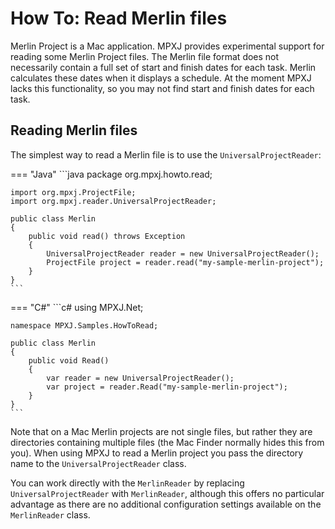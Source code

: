 # How To: Read Merlin files
Merlin Project is a Mac application. MPXJ provides experimental support for
reading some Merlin Project files. The Merlin file format does not necessarily
contain a full set of start and finish dates for each task. Merlin calculates
these dates when it displays a schedule. At the moment MPXJ lacks this
functionality, so you may not find start and finish dates for each task.

## Reading Merlin files
The simplest way to read a Merlin file is to use the `UniversalProjectReader`:

=== "Java"
	```java
	package org.mpxj.howto.read;
	
	import org.mpxj.ProjectFile;
	import org.mpxj.reader.UniversalProjectReader;
	
	public class Merlin
	{
		public void read() throws Exception
		{
			UniversalProjectReader reader = new UniversalProjectReader();
			ProjectFile project = reader.read("my-sample-merlin-project");
		}
	}
	```

=== "C#"
	```c#
	using MPXJ.Net;
	
	namespace MPXJ.Samples.HowToRead;
	
	public class Merlin
	{
	 	public void Read()
	 	{
		  	var reader = new UniversalProjectReader();
		  	var project = reader.Read("my-sample-merlin-project");
	 	}
	}
	```

Note that on a Mac Merlin projects are not single files, but rather they are
directories containing multiple files (the Mac Finder normally hides this from
you). When using MPXJ to read a Merlin project you pass the directory name to
the `UniversalProjectReader` class.

You can work directly with the `MerlinReader` by replacing
`UniversalProjectReader` with `MerlinReader`, although this offers no particular
advantage as there are no additional configuration settings available on the
`MerlinReader` class.
